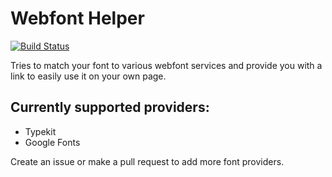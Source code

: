 # Webfont Helper

[![Build Status](https://travis-ci.org/csshat/webfont-matcher.svg?branch=master)](https://travis-ci.org/csshat/webfont-matcher)

Tries to match your font to various webfont services and provide you with a link to easily use it on your own page.

## Currently supported providers:

- Typekit
- Google Fonts

Create an issue or make a pull request to add more font providers.

